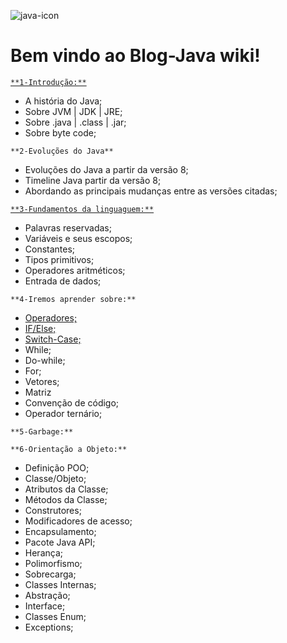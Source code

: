 
![java-icon](https://user-images.githubusercontent.com/40298927/174925141-07490c3f-d64f-4db3-b6b5-e32329127264.png) 

# **Bem vindo ao Blog-Java wiki!**

<a href="https://github.com/agathapaiiva/blog-java/blob/b22a4cb93d792528ecdd5e06a2e947b02bc258e7/docs/capitulo_01.md">`**1-Introdução:**` </a>

* A história do Java;
* Sobre JVM | JDK | JRE;
* Sobre .java | .class | .jar;  
* Sobre byte code;

`**2-Evoluções do Java**`

* Evoluções do Java a partir da versão 8;
* Timeline Java partir da versão 8;
* Abordando as principais mudanças entre as versões citadas;

<a href="https://github.com/agathapaiiva/blog-java/blob/f7d72cd3a75fd69cc5a26525cc9b3d095e79e9f4/docs/capitulo_03.md">`**3-Fundamentos da linguaguem:**` </a>

* Palavras reservadas;
* Variáveis e seus escopos;
* Constantes;
* Tipos primitivos;
* Operadores aritméticos;
* Entrada de dados;

`**4-Iremos aprender sobre:**`

* <a href="https://github.com/agathapaiiva/blog-java/blob/f7d72cd3a75fd69cc5a26525cc9b3d095e79e9f4/docs/capitulo_04-operadores.md"> Operadores;</a>
* <a href="https://github.com/agathapaiiva/blog-java/blob/f0bac34d073c75f7c2ff4c5dc558ddd34919430b/docs/capitulo_04-if-else.md"> IF/Else;</a>
* <a href="https://github.com/agathapaiiva/blog-java/blob/a50a9e266583892238be1000c8c1f91966fe1564/docs/capitulo_04-switch-case.md">Switch-Case;</a>
* While;
* Do-while;
* For;
* Vetores;
* Matriz
* Convenção de código;
* Operador ternário;

`**5-Garbage:**`

`**6-Orientação a Objeto:** `

* Definição POO;
* Classe/Objeto;
* Atributos da Classe;
* Métodos da Classe; 
* Construtores;
* Modificadores de acesso; 
* Encapsulamento;
* Pacote Java API;
* Herança;
* Polimorfismo;
* Sobrecarga;
* Classes Internas;
* Abstração;
* Interface;
* Classes Enum;
* Exceptions;
